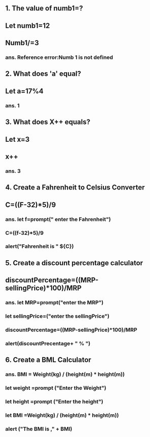 ## 1. The value of numb1=?
##      Let numb1=12
##      Numb1/=3
### ans. Reference error:Numb 1 is not defined

## 2. What does 'a' equal?
##      Let a=17%4
### ans. 1

## 3. What does X++ equals?
##     Let x=3
##      x++
### ans. 3

## 4. Create a Fahrenheit to Celsius Converter
##     C=((F-32)*5)/9
### ans. let f=prompt(" enter the Fahrenheit")
###        C=((f-32)*5)/9
###      alert("Fahrenheit is " ${C})


## 5. Create a discount percentage calculator
##     discountPercentage=((MRP-sellingPrice)*100)/MRP
### ans. let MRP=prompt("enter the MRP")
###     let sellingPrice=("enter the  sellingPrice")
###       discountPercentage=((MRP-sellingPrice)*100)/MRP
###        alert(discountPrecentage+ " % ")
## 6. Create a BML Calculator
### ans. BMI = Weight(kg) / (height(m) * height(m))
###  let weight =prompt ("Enter the Weight")
### let height =prompt ("Enter the height")
### let BMI =Weight(kg) / (height(m) * height(m))
### alert ("The BMI is ," + BMI)
